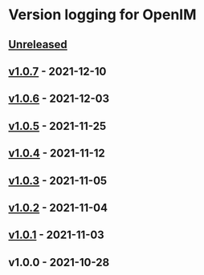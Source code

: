 # Version logging for OpenIM

<!-- BEGIN MUNGE: GENERATED_TOC -->

<!-- END MUNGE: GENERATED_TOC -->

<a name="unreleased"></a>
## [Unreleased]


<a name="v1.0.7"></a>
## [v1.0.7] - 2021-12-10

<a name="v1.0.6"></a>
## [v1.0.6] - 2021-12-03

<a name="v1.0.5"></a>
## [v1.0.5] - 2021-11-25

<a name="v1.0.4"></a>
## [v1.0.4] - 2021-11-12

<a name="v1.0.3"></a>
## [v1.0.3] - 2021-11-05

<a name="v1.0.2"></a>
## [v1.0.2] - 2021-11-04

<a name="v1.0.1"></a>
## [v1.0.1] - 2021-11-03

<a name="v1.0.0"></a>
## v1.0.0 - 2021-10-28

[Unreleased]: https://github.com/OpenIMSDK/openim-sdk-core/compare/v1.0.7...HEAD
[v1.0.7]: https://github.com/OpenIMSDK/openim-sdk-core/compare/v1.0.6...v1.0.7
[v1.0.6]: https://github.com/OpenIMSDK/openim-sdk-core/compare/v1.0.5...v1.0.6
[v1.0.5]: https://github.com/OpenIMSDK/openim-sdk-core/compare/v1.0.4...v1.0.5
[v1.0.4]: https://github.com/OpenIMSDK/openim-sdk-core/compare/v1.0.3...v1.0.4
[v1.0.3]: https://github.com/OpenIMSDK/openim-sdk-core/compare/v1.0.2...v1.0.3
[v1.0.2]: https://github.com/OpenIMSDK/openim-sdk-core/compare/v1.0.1...v1.0.2
[v1.0.1]: https://github.com/OpenIMSDK/openim-sdk-core/compare/v1.0.0...v1.0.1
